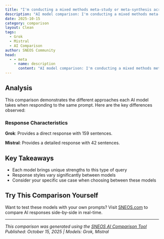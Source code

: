 ```yaml
---
title: "I'm conducting a mixed methods meta-study or meta-synthesis across studies. Help me: 1) Systematically review both quantitative and qualitative literature"
description: "AI model comparison: I'm conducting a mixed methods meta-study or meta-synthesis across studies. Help me: 1) Systematical..."
date: 2025-10-15
category: comparison
layout: Clean
tags:
  - Grok
  - Mistral
  - AI Comparison
author: SNEOS Community
head:
  - - meta
    - name: description
      content: "AI model comparison: I'm conducting a mixed methods meta-study or meta-synthesis across studies. Help me: 1) Systematically review both quant..."
---
```


<ChatComparison
  title="I'm conducting a mixed methods meta-study or meta-synthesis across studies. Help me: 1) Systematically review both quantitative and qualitative literature"
  prompt="I'm conducting a mixed methods meta-study or meta-synthesis across studies. Help me: 1) Systematically review both quantitative and qualitative literature"
  :responses='{"Grok": "Below, I\u0027ll provide a structured, evidence-based guide to help you conduct a mixed methods meta-study (often called a meta-synthesis when emphasizing qualitative integration) that systematically reviews both quantitative and qualitative literature. This draws from established methodologies like those in Sandelowski and Barroso\u0027s *Handbook for Synthesizing Qualitative Research* (2007), Thomas and Harden\u0027s guidelines for mixed methods reviews (2008, in *BMC Medical Research Methodology*), and the Joanna Briggs Institute (JBI) manual for mixed methods systematic reviews (2020). These approaches ensure rigor by integrating quantitative evidence (e.g., effect sizes, statistical outcomes) with qualitative insights (e.g., themes, experiences) to build a comprehensive understanding.\n\nI\u0027ll break it down into key steps, tailored for a mixed methods approach. Adapt this to your specific research question (e.g., on a health intervention or social phenomenon). If you have more details about your topic, I can refine this further.\n\n### 1. Define Your Research Question and Scope\n- **Why?** A clear question justifies including both quantitative (e.g., RCTs, cohort studies) and qualitative (e.g., interviews, ethnographies) data, avoiding siloed reviews.\n- **How to do it:**\n  - Use a framework like SPIDER (Sample, Phenomenon of Interest, Design, Evaluation, Research type) for mixed methods: e.g., \u0022Among adults with chronic pain (S), what is the impact of mindfulness interventions on quality of life (PI), as measured by qualitative experiences and quantitative outcomes (D/E), across experimental and qualitative designs (R)?\u0022\n  - Specify inclusion criteria: Time frame (e.g., studies from 2010\u20132023), languages, study designs (e.g., quantitative: RCTs, meta-analyses; qualitative: thematic analyses, case studies), and outcomes (e.g., both numerical metrics and interpretive themes).\n  - **Tip:** Register your protocol on PROSPERO (for quantitative-heavy reviews) or OSF (for qualitative/mixed) to enhance transparency.\n\n### 2. Develop a Search Strategy\n- **Why?** Systematic searches ensure comprehensiveness and reduce bias, capturing the heterogeneity of mixed data types.\n- **How to do it:**\n  - **Databases:** Search both for balance\u2014quantitative: PubMed, Embase, Cochrane Library, Scopus; qualitative/mixed: CINAHL, PsycINFO, Web of Science, and specialist ones like Sociological Abstracts or ERIC. Include grey literature (e.g., theses via ProQuest, reports via Google Scholar) to avoid publication bias.\n  - **Search terms:** Combine broad and specific keywords with Boolean operators. For mixed methods:\n    - Quantitative: \u0022intervention\u0022 AND \u0022randomized controlled trial\u0022 OR \u0022effect size\u0022 AND your topic (e.g., \u0022mindfulness\u0022 AND \u0022pain management\u0022).\n    - Qualitative: \u0022experience\u0022 OR \u0022perception\u0022 OR \u0022theme*\u0022 AND your topic.\n    - Mixed: Add \u0022qualitative\u0022 OR \u0022narrative\u0022 OR \u0022interpret*\u0022 to quantitative terms.\n    - Use filters: e.g., MeSH terms in PubMed for precision.\n  - **Additional sources:** Hand-search reference lists of key reviews, contact authors for unpublished data, and use citation tracking (e.g., via Scopus).\n  - **Documentation:** Create a PRISMA flow diagram (adapted for mixed methods) to track searches\u2014aim for 1,000\u002B initial hits, expecting 5\u201320% relevance.\n  - **Evidence:** A 2018 review in *Systematic Reviews* found that mixed searches yield richer syntheses by revealing where quantitative results lack contextual depth.\n\n### 3. Screen and Select Studies\n- **Why?** This filters for relevance and quality, handling the diversity of quantitative (e.g., standardized metrics) and qualitative (e.g., narrative depth) formats.\n- **How to do it:**\n  - **Level 1 (Titles/Abstracts):** Two independent reviewers screen using tools like Rayyan or Covidence. Exclude obvious mismatches (e.g., non-empirical articles).\n  - **Level 2 (Full Texts):** Apply inclusion/exclusion criteria rigorously. For mixed methods, assess if studies can be \u0022translated\u0022 (e.g., qualitative themes quantified via frequency counts).\n  - **Quality appraisal:** Use dual tools:\n    - Quantitative: MMAT (Mixed Methods Appraisal Tool, 2018) or ROBINS-I for risk of bias.\n    - Qualitative: CASP (Critical Appraisal Skills Programme) checklist or JBI-QARI for thematic validity.\n    - Mixed studies: MMAT again, which scores on 5 criteria per design type (e.g., appropriate integration of methods).\n  - **Resolve disagreements:** Discuss or use a third reviewer. Aim for 80\u201390% inter-rater reliability (Kappa \u003E0.6).\n  - **Output:** Produce a table summarizing included studies (e.g., columns for design, sample size, key findings\u2014numerical for quant, quotes/themes for qual).\n\n### 4. Extract and Organize Data\n- **Why?** Extraction bridges quantitative (e.g., aggregating effect sizes) and qualitative (e.g., coding themes) data for synthesis.\n- **How to do it:**\n  - **Quantitative data:** Extract using standardized forms (e.g., means, SDs, odds ratios) via Excel or RevMan. Calculate effect sizes if needed (e.g., Cohen\u0027s d).\n  - **Qualitative data:** Use thematic extraction\u2014code excerpts into NVivo or manually into categories (e.g., barriers, facilitators).\n  - **Mixed integration:** Create a \u0022data matrix\u0022 (e.g., rows as studies, columns as themes/outcomes) to juxtapose quant and qual findings. Transform data where possible: e.g., qualitative themes into \u0022votes of confidence\u0022 (high/medium/low) for meta-summary.\n  - **Evidence:** Thomas et al. (2008) emphasize \u0022reciprocal translation\u0022 to merge disparate data without losing nuance.\n\n### 5. Synthesize the Evidence\n- **Why?** The core of a meta-study: Integrate to answer your question beyond what either method alone provides (e.g., explaining why a quantitative effect varies by context).\n- **How to do it (Mixed Methods Approaches):**\n  - **Quantitative synthesis:** If \u22653 homogeneous studies, conduct meta-analysis (e.g., random-effects model in Review Manager) for pooled estimates. Use forest plots to visualize.\n  - **Qualitative synthesis:** Thematic synthesis (Thomas \u0026 Harden, 2008)\u2014line-by-line coding \u2192 descriptive themes \u2192 analytical interpretation (e.g., using constant comparison).\n  - **Integration strategies:**\n    - **Convergent:** Side-by-side comparison (e.g., qual explains quant heterogeneity).\n    - **Sequential:** Use qual to refine quant questions (or vice versa).\n    - **Configurative:** Build a new narrative model (e.g., a conceptual framework linking stats to lived experiences).\n  - **Handle heterogeneity:** Use I\u00B2 statistic for quant; narrative explanation for qual. Subgroup analyses (e.g., by population) can reveal patterns.\n  - **Software:** NVivo/ATLAS.ti for qual; R (metafor package) or Stata for quant; EPPI-Reviewer for integration.\n  - **Evidence:** A JBI (2020) scoping review shows mixed syntheses reduce gaps, e.g., in public health where qual uncovers implementation barriers missed by stats.\n\n### 6. Assess Certainty and Report Findings\n- **Why?** Ensures trustworthiness and transparency.\n- **How to do it:**\n  - **Certainty:** GRADE for quant (high/moderate/low); Confidence in the Evidence from Qualitative Reviews (CERQual) for qual. For mixed, adapt via MMAT ratings.\n  - **Reporting:** Follow ENTREQ (for qual) and PRISMA (for quant/mixed) guidelines. Include:\n    - Narrative summary with integrated results (e.g., \u0022Quantitative meta-analysis showed a 20% pain reduction [ES=0.5, p\u003C0.01], explained by qualitative themes of empowerment\u0022).\n    - Visuals: Thematic maps, harvest plots (for mixed confidence levels), or joint displays.\n    - Limitations: Discuss integration challenges (e.g., data incompatibility) and biases.\n  - **Word count tip:** Aim for 5,000\u201310,000 words; publish in journals like *Qualitative Health Research* or *BMC Systematic Reviews*.\n\n### Potential Challenges and Tips\n- **Challenges:** Balancing rigor across methods (qual is interpretive, quant is aggregative); resource-intensive (budget 6\u201312 months).\n- **Tips:** Involve a team with mixed expertise. Pilot your process on 5\u201310 studies. For funding, cite how mixed methods enhance impact (e.g., informing policy).\n- **Resources for further reading:**\n  - O\u0027Cathain et al. (2019) in *BMC Medical Research Methodology* on mixed methods review designs.\n  - Free tools: Covidence (free trial), PRISMA checklist (prisma-statement.org).\n\nThis framework is systematic and replicable\u2014start with Step 1, and share your question for targeted help. If you\u0027re stuck on a specific step (e.g., search strings), provide details!", "Mistral": "Conducting a mixed methods meta-study or meta-synthesis involves systematically reviewing both quantitative and qualitative literature to integrate findings from diverse studies. Here\u2019s a step-by-step guide to help you through the process:\n\n### 1. Define the Research Question\n- **Clarify the Objective:** Clearly define the research question or objective of your meta-study. This will guide your literature search and synthesis.\n- **Scope:** Determine the scope of your review, including the population, intervention, comparison, and outcomes (PICO) for quantitative studies, and the phenomenon of interest for qualitative studies.\n\n### 2. Develop a Search Strategy\n- **Keywords and Databases:** Identify relevant keywords and databases. Common databases include PubMed, Web of Science, PsycINFO, and Google Scholar.\n- **Inclusion/Exclusion Criteria:** Establish criteria for including and excluding studies. Consider factors like study design, publication date, language, and relevance to your research question.\n\n### 3. Conduct the Literature Search\n- **Initial Search:** Perform an initial search using your keywords and databases.\n- **Screening:** Screen titles and abstracts to identify potentially relevant studies.\n- **Full-Text Review:** Retrieve and review full-text articles to determine eligibility based on your inclusion/exclusion criteria.\n\n### 4. Data Extraction\n- **Quantitative Data:** Extract data such as sample size, study design, statistical methods, and outcomes.\n- **Qualitative Data:** Extract themes, participant quotes, and methodological details.\n- **Data Extraction Form:** Use a standardized form to ensure consistency in data extraction.\n\n### 5. Quality Assessment\n- **Quantitative Studies:** Use tools like the Cochrane Risk of Bias Tool for randomized controlled trials or the Newcastle-Ottawa Scale for observational studies.\n- **Qualitative Studies:** Use tools like the Critical Appraisal Skills Programme (CASP) checklist to assess the quality of qualitative research.\n\n### 6. Data Synthesis\n- **Quantitative Synthesis:**\n  - **Meta-Analysis:** If appropriate, conduct a meta-analysis to pool quantitative data. Use statistical software like R or SPSS.\n  - **Narrative Synthesis:** If meta-analysis is not feasible, perform a narrative synthesis to describe and compare findings across studies.\n- **Qualitative Synthesis:**\n  - **Thematic Analysis:** Identify and synthesize common themes across qualitative studies.\n  - **Meta-Ethnography:** Use this method to translate and synthesize qualitative findings, focusing on conceptual relationships.\n\n### 7. Integration of Findings\n- **Mixed Methods Synthesis:** Integrate quantitative and qualitative findings to provide a comprehensive understanding of the research question.\n  - **Convergent Design:** Compare and contrast findings from quantitative and qualitative studies.\n  - **Sequential Design:** Use findings from one method to inform the other. For example, qualitative findings can help explain quantitative results.\n\n### 8. Reporting the Results\n- **Structure:** Follow a structured format for reporting your findings, such as the PRISMA (Preferred Reporting Items for Systematic Reviews and Meta-Analyses) guidelines.\n- **Transparency:** Ensure transparency in your methods and results, including any limitations or biases encountered.\n- **Discussion:** Discuss the implications of your findings, their relevance to practice and policy, and suggestions for future research.\n\n### 9. Peer Review and Publication\n- **Peer Review:** Submit your manuscript for peer review to ensure rigor and validity.\n- **Publication:** Publish your findings in a relevant academic journal to disseminate your work to the broader research community.\n\n### Tools and Resources\n- **Software:** Use software like NVivo for qualitative data analysis and R or SPSS for quantitative data analysis.\n- **Guidelines:** Refer to guidelines such as PRISMA for systematic reviews and meta-analyses, and ENTREQ (Enhancing Transparency in Reporting the Synthesis of Qualitative Research) for qualitative synthesis.\n\nBy following these steps, you can systematically review both quantitative and qualitative literature and conduct a robust mixed methods meta-study or meta-synthesis."}' published-date="{DateTime.UtcNow:HH:mm}"
/>

## Analysis

This comparison demonstrates the different approaches each AI model takes when responding to the same prompt. Here are the key differences observed:

### Response Characteristics

**Grok**: Provides a direct response with 159 sentences. 

**Mistral**: Provides a detailed response with 42 sentences. 

## Key Takeaways

- Each model brings unique strengths to this type of query
- Response styles vary significantly between models
- Consider your specific use case when choosing between these models

## Try This Comparison Yourself

Want to test these models with your own prompts? Visit [SNEOS.com](https://sneos.com) to compare AI responses side-by-side in real-time.

---

*This comparison was generated using the [SNEOS AI Comparison Tool](https://sneos.com)*
*Published: October 15, 2025 | Models: Grok, Mistral*
